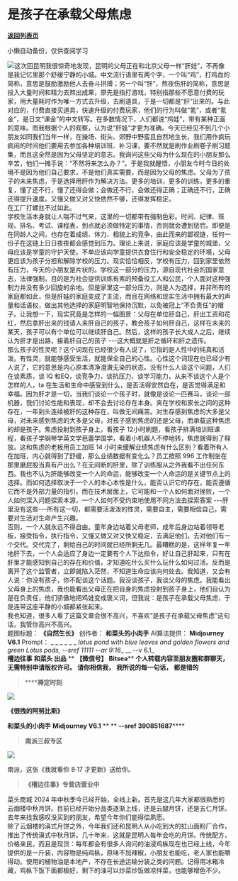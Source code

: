 # 是孩子在承载父母焦虑

[**返回列表页**](/gzh/槽边往事)

小懒自动备份，仅供查阅学习

![](https://mmbiz.qpic.cn/mmbiz_jpg/Ia6gU9JNtkpJXehyfSsuEUjTmLcjOKy5AiawQCFstNiaHHmFIc90EkkicqRKV4ftm21WAKXCGrohVjibLrGZXgmWvA/640?wx_fmt=jpeg&from;=appmsg)这次回昆明我很惊奇地发现，昆明的父母正在和北京父母一样“肝娃”，不再像是我记忆里那个舒缓宁静的小城。中文流行语里有两个字，一个叫“鸡”，打鸡血的简称，意思是鼓励激励他人去奋斗拼搏；另一个叫“肝”，熬夜伤肝的简称，意思是投入大量时间和精力去熬出成果，原先是指打游戏，特别指那些不愿意付费的玩家，用大量耗时作为唯一方式去升级，去刷道具，于是一切都是“肝”出来的。与此对应的，付费直接买道具，快速升级的付费玩家，他们的行为叫做“氪”，或者“氪金”，是日文“课金”的中文转写。在多数情况下，人们都说“鸡娃”，带有某种正面的意味。而我根据个人的观察，认为说“肝娃”才更为准确。今天已经见不到几个小朋友如同我们当年一样，在操场、街头、郊野中野蛮且自然地生长，我们用作疯玩疯闹的时间他们要用去参加各种培训班、补习课，要不然就是刷作业刷卷子刷习题集，而且这全然是因为父母坚定的意志。我询问这些父母为什么现在的小朋友那么辛苦，他们一摊手说：“不然将来怎么办？”。于是我就醒悟，小朋友今时今日的处境不是因为他们自己要求，不是他们真实需要，而是因为父母的焦虑。父母为了孩子的未来焦虑，于是选择用肝作为解决方法。更多的培训，更多的训练，更多的重复，懂了还不行，懂了还得会做；会做还不行，会做还得正确；正确还不行，正确还得提升速度。又懂又做又对又快依然不够，还得发挥稳定。  
在工厂打螺丝不过如此。  
学校生活本身就让人喘不过气来，这里的一切都带有强制色彩。时间、纪律、班规、排名、考试、课程表，到点就必须做特定的事情，否则就会遭到惩罚。即便是在同龄人之间，也存在着成绩、体力、相貌上的竞争，由此而来的鄙视链，任何一份子在这链上日日夜夜都会感觉到压力。理论上来说，家庭应该是学童的城堡，父母应该是学童的守护天使。不单应该向学童提供衣食住行和安全稳定的环境，父母更应该为孩子分担和解除学校的压力。现实恰恰相反，学校有压力，回到家里依然有压力，今天的小朋友是片状的。学校这一部分的压力，源自现代社会的国家意志，法律强制，目的是为社会提供训练有素的预备役工人和公民，个人面对这种强制力并没有多少回旋的余地。但是家里这一部分压力，则是人为选择，并非所有的家庭都如此，但是肝娃的家庭变成了主流，而且在网络和现实生活中拥有最大的声量和话语权，做出其他选择的家庭明智地保持沉默，以免被冠上“不负责任”的帽子。让我想一下，现实究竟是怎样的一幅图景：父母在单位肝自己，肝出工资和花红，然后拿肝出来的钱请人来肝自己的孩子，教会孩子如何肝自己，这样在未来的某天，孩子可以有个单位可以继续肝自己。然后，这样的孩子长大成人之后，继续认为肝才是出路，接着肝自己的孩子
---这大概就是肝之循环和肝之遗传。  
那么孩子的性灵呢？这个词现在已经很少有人说了，它指的是人性中的纯真和活泼。有性灵，就能够感受生活，就能保全自己的心性。心性这个词现在也已经少有人说了，它的意思是内心原本清净澄澈无染的状态。没有什么人谈这个问题，人们在谈素质，谈
IQ 和EQ，谈竞争力，谈抗压力，谈学习能力，从来不谈这个人是个怎样的人，ta
在生活和生命中感受到什么，是否活得安然自在，是否觉得满足和幸福。因为肝才是一切，当我们谈论一个孩子时，就像是谈论一匹赛马，谈论一部机器，我们讨论性能和表现，却不会去讨论存在本身。夹在学校和家长之间的这种存在，一年到头连续被肝的这种存在，叫做无间痛苦。对生存感到焦虑的大多是父母，对未来感到焦虑的大多是父母，对孩子感到焦虑的还是父母，而承载这种焦虑的却是孩子。焦虑投射到孩子身上，看孩子
12小时刷题，看孩子排满培训班课程，看孩子学钢琴学英文学芭蕾学国学，看着小机器人不停地转，焦虑就得到了释放。这和焦虑的老板用员工加班 14
小时来缓解业绩焦虑有什么区别？看着所有人在加班，内心就得到了舒缓，那么业绩数据有变化么？员工按照 996
工作制坐在那里磨屁股当真有产出么？在无间断的肝里，除了训练服从之外我看不出任何东西。我也不认为肝能够改变一个人的命运，能够改变一个人命运的是关键节点上的选择。而如何选择取决于一个人的本心本性是什么，能否认识它的存在，能否遵循它而不是外部力量的指引。而在技术层面上，它可能和一个人如何面对挫败，一个人如何深入问题探索本源，一个人如何不受约束地使用不同方法去探索答案
---肝里没有这些---所有这一切，都需要活泼泼的性灵，需要自主，需要相信自己，需要对生活对生命产生兴趣。  
否则，一个人就永远不得自由。童年身边站着父母老师，成年后身边站着领导老板，接受指令，执行指令，又懂又做又对又快又稳定，去满足他们，去对他们有一个交代。交代完了，剩给自己的时间就已经所剩无几。最糟糕的是，这样年复一年地肝下去，一个人会适应了身边一定要有个人下达指令，好让自己肝起来，只有在肝里才能感知到自己的存在和价值，才知道吃什么买什么玩什么如何过活。反而是离开了这个监管者，立即就陷入茫然，不知道生命应该向何处去。我知道，又会有人说：你没有孩子，你不配谈这个话题。我没谈孩子，我谈父母的焦虑。我能看出父母身上的焦虑，我也能看出父母正在把自身的焦虑投射到孩子身上，他们自认为是在负责任，他们骄傲地把鸡娃变成褒义词，但我说：是孩子在承载父母焦虑，于是连带这座平静的小城都紧张起来。  
我也知道，很多人看了这篇文章会很不高兴，不喜欢“是孩子在承载父母焦虑”这句话，我管你高兴不高兴。  
题图标题： **《自然生长》** 创作者： **和菜头的小肉手** AI算法提供： **Midjourney V6.1** Prompt： _ _ _ _
_ _ _lotus pond with blue leaves and golden flowers and green Lotus pods,
--sref 11111 --ar 9:16__ __ _-_-v 6.1_  
 **槽边往事** **和菜头 出品** ** **【微信号】** **Bitsea**** **个人转载内容至朋友圈和群聊天，无需特别申请版权许可。**
**请你相信我，** **我所说的每一句话，** **都是错的**

>  ******禅定时刻**

![](https://mmbiz.qpic.cn/mmbiz_jpg/Ia6gU9JNtkpJXehyfSsuEUjTmLcjOKy5lF3WtsjpYKawLYYWqQQzQ9SzfPicwJvib5MibUwKFUyTeAoV9OwEFaicGQ/640?wx_fmt=jpeg&from;=appmsg)

 **《很拽的阿努比斯》**

 **和菜头的小肉手** **Midjourney V6.1** ** ** **\--sref 390851687******

>  **南派三叔专区**

![](https://mmbiz.qpic.cn/mmbiz_jpg/Ia6gU9JNtkpJXehyfSsuEUjTmLcjOKy5C6Mw1NIcIc7w2Fia3EH4YvkkpRL1qpmPZnFkk7ZTOHUNaKKRn8w5s8A/640?wx_fmt=jpeg&from;=appmsg)

南派，这张《我就看你 8·17 才更新》送给你。

>  **《槽边往事》专营店营业中**

菜头商城 2024
年中秋季今已经开始，全线上新。首先是这几年大家都很熟悉的云烟楼中秋月饼。目前已经开始分品类逐渐上线，还是云腿月饼，还是五仁月饼。去年来找我感叹没买到的朋友，希望今年你们能得偿夙愿。  
除了云烟楼的滇式月饼之外，今年我们还和昆明人从小吃到大的虹山面粉厂合作，推出了传统滇式中秋月饼。几十年来，这就是昆明人每年会吃的月饼。传统配方，价格亲民，而且是现货：每年都会有很多人询问的油浸鸡枞现在也已经上线，今年提供的是一斤装，内容物是纯鸡枞，原味不加辣椒，小朋友也能吃，老人家也能嚼得动。使用的植物油是本地产，不存在长途运输分装之类的问题。记得用冰箱冷藏，鸡枞下饭下面都极好，剩下的油可以炒菜炒饭做凉拌菜，也能够增色不少。  

